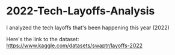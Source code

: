 # 2022-Tech-Layoffs-Analysis

I analyzed the tech layoffs that's been happening this year (2022)

Here's the link to the dataset:
https://www.kaggle.com/datasets/swaptr/layoffs-2022
